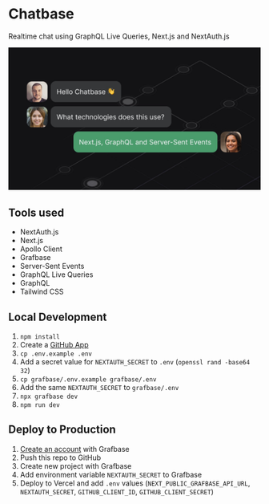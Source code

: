 # Chatbase

Realtime chat using GraphQL Live Queries, Next.js and NextAuth.js

![Chatbase App](/public/og.jpeg)

## Tools used

- NextAuth.js
- Next.js
- Apollo Client
- Grafbase
- Server-Sent Events
- GraphQL Live Queries
- GraphQL
- Tailwind CSS

## Local Development

1. `npm install`
2. Create a [GitHub App](https://docs.github.com/en/apps/oauth-apps/building-oauth-apps/creating-an-oauth-app)
3. `cp .env.example .env`
4. Add a secret value for `NEXTAUTH_SECRET` to `.env` (`openssl rand -base64 32`)
5. `cp grafbase/.env.example grafbase/.env`
6. Add the same `NEXTAUTH_SECRET` to `grafbase/.env`
7. `npx grafbase dev`
8. `npm run dev`

## Deploy to Production

1. [Create an account](https://grafbase.com) with Grafbase
2. Push this repo to GitHub
3. Create new project with Grafbase
4. Add environment variable `NEXTAUTH_SECRET` to Grafbase
5. Deploy to Vercel and add `.env` values (`NEXT_PUBLIC_GRAFBASE_API_URL`, `NEXTAUTH_SECRET`, `GITHUB_CLIENT_ID`, `GITHUB_CLIENT_SECRET`)
